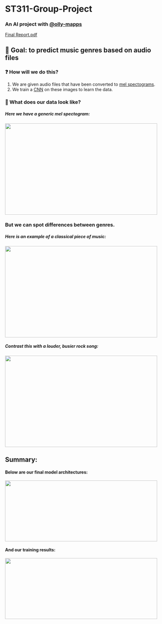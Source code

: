 # ST311-Group-Project

### An AI project with [@olly-mapps](https://github.com/olly-mapps) 
[Final Report.pdf](https://github.com/BSteiner1/ST311-Group-Project/files/11262424/Final.Report.pdf)


## 🎯 Goal: to predict music genres based on audio files

### ❓ How will we do this?

1) We are given audio files that have been converted to [mel spectograms](https://medium.com/analytics-vidhya/understanding-the-mel-spectrogram-fca2afa2ce53).
2) We train a [CNN](https://en.wikipedia.org/wiki/Convolutional_neural_network) on these images to learn the data.

### 👀 What does our data look like?

##### Here we have a generic mel spectogram: 
<img src="https://user-images.githubusercontent.com/96544001/229199956-2b25f180-ac05-4687-8ff9-a127cac314af.png" width="500" height="300">

### But we can spot differences between genres.
##### Here is an example of a classical piece of music: 
<img src="https://user-images.githubusercontent.com/96544001/229200190-24cab8a0-56b7-4c54-a751-792002a8b450.png" width="500" height="300">

##### Contrast this with a louder, busier rock song: 
<img src="https://user-images.githubusercontent.com/96544001/229200331-f895003b-7980-45c8-b279-d70b5de7ff68.png" width="500" height="300">

## Summary:

#### Below are our final model architectures:

<img src="https://user-images.githubusercontent.com/96544001/232796626-e6d853c6-f5a6-43ce-adcf-f95896cf3fc6.png" width="500" height="200">

#### And our training results:

<img src="https://user-images.githubusercontent.com/96544001/232797010-26af9c32-55bb-4ce1-8216-29dc9bacd5bb.png" width="500" height="200">
